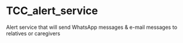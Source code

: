 # TCC_alert_service
Alert service that will send WhatsApp messages &amp; e-mail messages to relatives or caregivers
